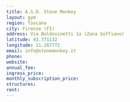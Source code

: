 ```yaml
---
title: A.S.D. Stone Monkey
layout: gym
region: Toscana
city: Firenze (FI)
address: Via Baldovinetti 1a (Zona Soffiano)
latitude: 43.771132
longitude: 11.267772
email: info@stonemonkey.it
phone: 
website: 
annual_fee: 
ingress_price: 
monthly_subscription_price: 
structures: 
rent: 
---
```


